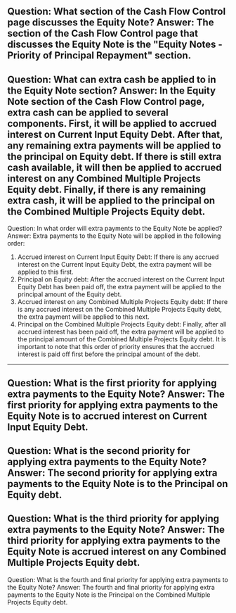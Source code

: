 Question: What section of the Cash Flow Control page discusses the Equity Note?
Answer: The section of the Cash Flow Control page that discusses the Equity Note is the "Equity Notes - Priority of Principal Repayment" section.
---
Question: What can extra cash be applied to in the Equity Note section?
Answer: In the Equity Note section of the Cash Flow Control page, extra cash can be applied to several components. First, it will be applied to accrued interest on Current Input Equity Debt. After that, any remaining extra payments will be applied to the principal on Equity debt. If there is still extra cash available, it will then be applied to accrued interest on any Combined Multiple Projects Equity debt. Finally, if there is any remaining extra cash, it will be applied to the principal on the Combined Multiple Projects Equity debt.
---
Question: In what order will extra payments to the Equity Note be applied?
Answer: Extra payments to the Equity Note will be applied in the following order:
1. Accrued interest on Current Input Equity Debt: If there is any accrued interest on the Current Input Equity Debt, the extra payment will be applied to this first.
2. Principal on Equity debt: After the accrued interest on the Current Input Equity Debt has been paid off, the extra payment will be applied to the principal amount of the Equity debt.
3. Accrued interest on any Combined Multiple Projects Equity debt: If there is any accrued interest on the Combined Multiple Projects Equity debt, the extra payment will be applied to this next.
4. Principal on the Combined Multiple Projects Equity debt: Finally, after all accrued interest has been paid off, the extra payment will be applied to the principal amount of the Combined Multiple Projects Equity debt.
It is important to note that this order of priority ensures that the accrued interest is paid off first before the principal amount of the debt.
---
Question: What is the first priority for applying extra payments to the Equity Note?
Answer: The first priority for applying extra payments to the Equity Note is to accrued interest on Current Input Equity Debt.
---
Question: What is the second priority for applying extra payments to the Equity Note?
Answer: The second priority for applying extra payments to the Equity Note is to the Principal on Equity debt.
---
Question: What is the third priority for applying extra payments to the Equity Note?
Answer: The third priority for applying extra payments to the Equity Note is accrued interest on any Combined Multiple Projects Equity debt.
---
Question: What is the fourth and final priority for applying extra payments to the Equity Note?
Answer: The fourth and final priority for applying extra payments to the Equity Note is the Principal on the Combined Multiple Projects Equity debt.
